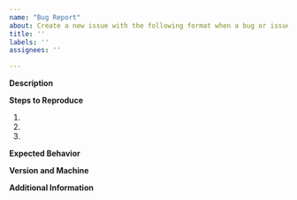 ```yaml
---
name: "Bug Report"
about: Create a new issue with the following format when a bug or issue is found
title: ''
labels: ''
assignees: ''

---
```


**Description**
<!-- Description of the issue -->

**Steps to Reproduce**
1. <!-- First step -->
2. <!-- Second step -->
3. <!-- ... -->

**Expected Behavior**
<!-- What you expected the program to do -->

**Version and Machine**
<!-- The version of Period-Countdown you are running, machine you are on, and Java version (if run with a native app, find out using "java --version") -->

**Additional Information**
<!-- Any additional context, information, or media that might be helpful in showing, reproducing, or describing the issue -->
